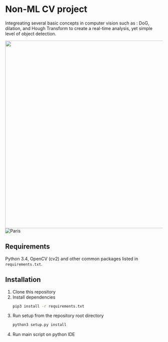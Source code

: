 # Non-ML CV project

Integreating several basic concepts in computer vision such as : DoG, dilation, and Hough Transform to create a real-time analysis, yet simple level of object detection.

<img src='https://github.com/Daniboy370/Computer-Vision/raw/master/OpenCV_Demo/Upload/Github_GIF.gif' width=600 class='center'/>

<img src='https://github.com/Daniboy370/Computer-Vision/raw/master/OpenCV_Demo/Upload/Github_GIF.gif' alt="Paris" class="center"/>


## Requirements
Python 3.4, OpenCV (cv2) and other common packages listed in `requirements.txt`.

## Installation
1. Clone this repository
2. Install dependencies
   ```bash
   pip3 install -r requirements.txt
   ```
3. Run setup from the repository root directory
    ```bash
    python3 setup.py install
    ``` 
4. Run main script on python IDE
